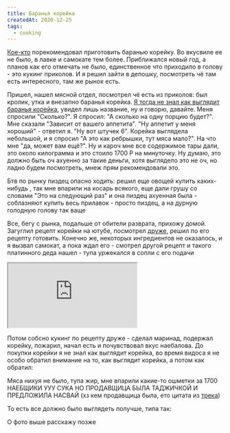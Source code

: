 ```yaml
---
title: Баранья корейка
createdAt: 2020-12-25
tags: 
  - cooking
---
```


[Кое-кто](/cool-story/oksana) порекомендовал приготовить баранью корейку. Во вкусвиле ее не было, в лавке и самокате тем более. Приближался
новый год, а планов как его отмечать не было, единственное что приходило в голову - это кукинг приколов. И я решил зайти
в депошку, посмотреть чё там есть интересного, там же рынок есть.

<!--more-->

Пришел, нашел мясной отдел, посмотрел чё есть из приколов: был кролик, утка и внезапно баранья корейка. <u>Я тогда не
знал как выглядит баранья корейка</u>, увидел лишь название, ну и говорю, давайте. Меня спросили "Сколько?". Я
спросил: "А сколько на одну порцию будет?". Мне сказали "Зависит от вашего аппетита". "Ну аппетит у меня хороший" -
ответил я. "Ну вот штучек 6". Корейка выглядела небольшой, и я спросил "А это как ребрышки, тут мяса мало?". На что
мне "да, может вам ещё?". Ну и кароч мне все содержимое тары дали, это около килограмма и это стоило 1700 Р на
минуточку. Ну думаю, это должно быть оч ахуенно за такие деньги, хотя выглядело это не оч, но ладно будем посмотреть,
мнеж прям рекомендовали это.

Бтв по рынку пиздец опасно ходить: решил еще овощей купить каких-нибудь , так мне впарили на косарь всякого, еще дали
грушу со словами "Это на следующий раз" и она пиздец ахуенная была - соблазняют купить весь прилавок - просто пиздец, а
на дурную голодную голову так ваще

Все, бегу с рынка, подальше от обители разврата, прихожу домой. Загуглил рецепт корейки на ютубе,
посмотрел <a href="https://www.youtube.com/watch?v=fYR7qMGv3Jg">друже</a>, решил по его рецепту готовить. Конечно же,
некоторых ингредиентов не оказалось, и я вызвал самокат, а пока ждал его - смотрел другой рецепт и такого платинного
деда нашел - тупа уржекался в сопли с его подачи

<iframe src="https://www.youtube.com/embed/yPkH5rZxBqc"
allow="accelerometer; autoplay; clipboard-write; encrypted-media; gyroscope; picture-in-picture"
allowfullscreen></iframe>

Потом собсно кукинг по рецепту друже - сделал маринад, подержал корейку, пожарил, начал есть и почувствовал вкус
наебалова. До покупки корейки я не знал как выглядит корейка, во время видоса я не особо обратил внимание на то, как
выглядит корейка, а потом как обратил:

<new-img-row>
  <img-slide src="/images/cool-story/rack-of-lamb/rack-of-lamb-1.jpg" alt="Баранья корейка от наебщиков" ></img-slide>
</new-img-row>


Мяса нихуя не было, тупа жир, мне впарили какие-то ошметки за 1700 НАЕБЩИКИ УУУ СУКА НО ПРОДАВЩИЦА БЫЛА ТАДЖИЧКОЙ И
ПРЕДЛОЖИЛА НАСВАЙ (хз кем продавщица была, ето цитата из <a href="https://youtu.be/wcNh85_N22U?t=130">трека</a>)

То есть все должно было выглядеть получше, типа так:

<new-img-row>
  <img-slide src="/images/cool-story/rack-of-lamb/rack-of-lamb-2.jpg" alt="Нормальная баранья корейка" ></img-slide>
</new-img-row>


О фото выше расскажу позже
